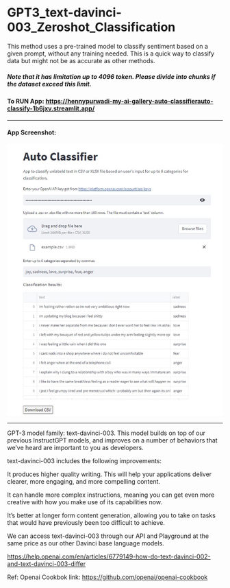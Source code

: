 # GPT3_text-davinci-003_Zeroshot_Classification

This method uses a pre-trained model to classify sentiment based on a given prompt, without any training needed.
This is a quick way to classify data but might not be as accurate as other methods.

##### Note that it has limitation up to 4096 token. Please divide into chunks if the dataset exceed this limit.


#### To RUN App: https://hennypurwadi-my-ai-gallery-auto-classifierauto-classify-1b6jxv.streamlit.app/

----------

#### App Screenshot:

![Image description](https://github.com/hennypurwadi/GPT3_text-davinci-003_Zeroshot_Classification/blob/main/Auto_Classifier_App_preview.jpg?raw=true)


---
GPT-3 model family: text-davinci-003. This model builds on top of our previous InstructGPT models, and improves on a number of behaviors that we’ve heard are important to you as developers.

text-davinci-003 includes the following improvements:

It produces higher quality writing. This will help your applications deliver clearer, more engaging, and more compelling content.

It can handle more complex instructions, meaning you can get even more creative with how you make use of its capabilities now.

It’s better at longer form content generation, allowing you to take on tasks that would have previously been too difficult to achieve.

We can access text-davinci-003 through our API and Playground at the same price as our other Davinci base language models.

https://help.openai.com/en/articles/6779149-how-do-text-davinci-002-and-text-davinci-003-differ

Ref:
Openai Cookbok link: https://github.com/openai/openai-cookbook


